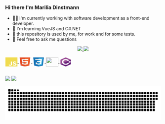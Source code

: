 ### Hi there I'm Marilia Dinstmann


- 👩‍💻 I'm currently working with software development as a front-end developer.
- 🚀 I'm learning VueJS and C#.NET
- 💾 this repository is used by me, for work and for some tests.
- 💬 Feel free to ask me questions

<div align="center">
  <a href="https://github.com/dinstmannCode">
  <img height="180em" src="https://github-readme-stats.vercel.app/api?username=dinstmannCode&show_icons=true&theme=gotham&include_all_commits=true&count_private=true"/>
  <img height="180em" src="https://github-readme-stats.vercel.app/api/top-langs/?username=dinstmannCode&layout=compact&langs_count=7&theme=gotham"/>
</div>
<div style="display: inline_block"><br>
  <img align="center" alt="" height="30" width="40" src="https://raw.githubusercontent.com/devicons/devicon/master/icons/javascript/javascript-plain.svg">
  <img align="center" alt="" height="30" width="40" src="https://raw.githubusercontent.com/devicons/devicon/master/icons/html5/html5-original.svg">
  <img align="center" alt="" height="30" width="40" src="https://raw.githubusercontent.com/devicons/devicon/master/icons/css3/css3-original.svg">
  <img align="center" height="30" width="40" src="https://cdn.jsdelivr.net/gh/devicons/devicon/icons/vuejs/vuejs-original-wordmark.svg" />
  <img align="center" alt="" height="30" width="40" src="https://raw.githubusercontent.com/devicons/devicon/master/icons/csharp/csharp-original.svg">  
</div>
  
  ##
 
<div>  
  <a href = "mailto:m.dinstmann@gmail.com"><img src="https://img.shields.io/badge/-Gmail-%23333?style=for-the-badge&logo=gmail&logoColor=white" target="_blank"></a>
  <a href="https://www.linkedin.com/in/marilia-dinstmann/" target="_blank"><img src="https://img.shields.io/badge/-LinkedIn-%230077B5?style=for-the-badge&logo=linkedin&logoColor=white" target="_blank"></a> 
 
  ![Snake animation](https://github.com/dinstmannCode/dinstmannCode/blob/output/github-contribution-grid-snake.svg)
 
</div>

